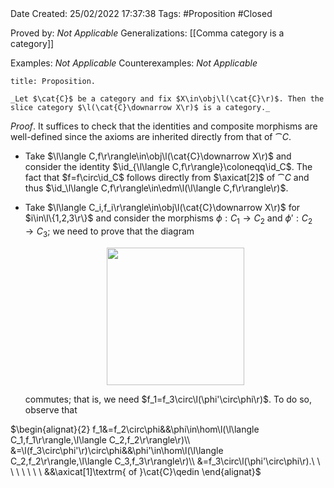 <br />
<br />

Date Created: 25/02/2022 17:37:38
Tags: #Proposition #Closed 

Proved by: _Not Applicable_
Generalizations: [[Comma category is a category]]

Examples: _Not Applicable_
Counterexamples: _Not Applicable_

``` ad-Proposition
title: Proposition.

_Let $\cat{C}$ be a category and fix $X\in\obj\l(\cat{C}\r)$. Then the slice category $\l(\cat{C}\downarrow X\r)$ is a category._

```

_Proof_. It suffices to check that the identities and composite morphisms are well-defined since the axioms are inherited directly from that of $\cat{C}$.
* Take $\l\langle C,f\r\rangle\in\obj\l(\cat{C}\downarrow X\r)$ and consider the identity $\id_{\l\langle C,f\r\rangle}\coloneqq\id_C$. The fact that $f=f\circ\id_C$ follows directly from $\axicat[2]$ of $\cat{C}$ and thus $\id_\l\langle C,f\r\rangle\in\edm\l(\l\langle C,f\r\rangle\r)$.
* Take $\l\langle C_i,f_i\r\rangle\in\obj\l(\cat{C}\downarrow X\r)$ for $i\in\l\{1,2,3\r\}$ and consider the morphisms $\phi:C_1\to C_2$ and $\phi':C_2\to C_3$; we need to prove that the diagram
    <center><img src="https://raw.githubusercontent.com/zhaoshenzhai/MathWiki/master/Images/2022-02-25_175305/image.svg", width=220></center>

    commutes; that is, we need $f_1=f_3\circ\l(\phi'\circ\phi\r)$. To do so, observe that
    
$\begin{alignat}{2}
    f_1&=f_2\circ\phi&&\phi\in\hom\l(\l\langle C_1,f_1\r\rangle,\l\langle C_2,f_2\r\rangle\r)\\
    &=\l(f_3\circ\phi'\r)\circ\phi&&\phi'\in\hom\l(\l\langle C_2,f_2\r\rangle,\l\langle C_3,f_3\r\rangle\r)\\
    &=f_3\circ\l(\phi'\circ\phi\r).\ \ \ \ \ \ \ \ &&\axicat[1]\textrm{ of }\cat{C}\qedin
\end{alignat}$
